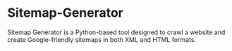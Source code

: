 # Sitemap-Generator
Sitemap Generator is a Python-based tool designed to crawl a website and create Google-friendly sitemaps in both XML and HTML formats.

